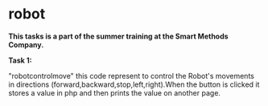 # robot
**This tasks is a part of the summer training at the Smart Methods Company.**

**Task 1:**

"robotcontrolmove" this code represent to control the Robot's movements in directions (forward,backward,stop,left,right).When the button is clicked it stores a value in php and then prints the value on another page.
